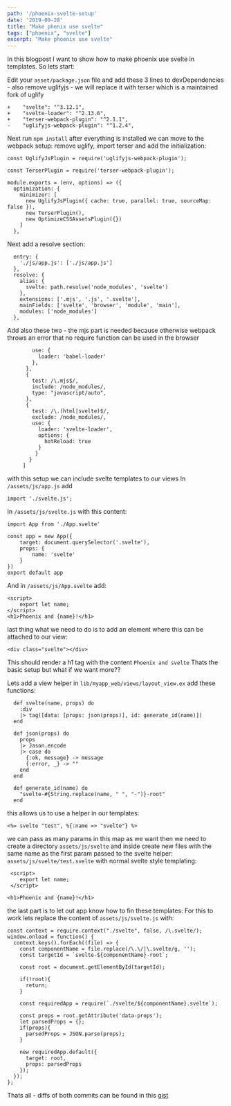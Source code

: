 ```yaml
---
path: '/phoenix-svelte-setup'
date: '2019-09-28'
title: "Make phenix use svelte"
tags: ["phoenix", "svelte"]
excerpt: "Make phoenix use svelte"
---
```

In this blogpost I want to show how to make phoenix use svelte in templates.
So lets start:

Edit your `asset/package.json` file and add these 3 lines to devDependencies - also remove uglifyjs - we will replace it with terser which is a maintained fork of uglify
```
+    "svelte": "^3.12.1",
+    "svelte-loader": "^2.13.6",
+    "terser-webpack-plugin": "^2.1.1",
-    "uglifyjs-webpack-plugin": "^1.2.4",
```
Next run `npm install`
after everything is installed we can move to the webpack setup:
remove uglify, import terser and add the initialization:
```
const UglifyJsPlugin = require('uglifyjs-webpack-plugin');
```
```
const TerserPlugin = require('terser-webpack-plugin');

module.exports = (env, options) => ({
  optimization: {
    minimizer: [
      new UglifyJsPlugin({ cache: true, parallel: true, sourceMap: false }),
      new TerserPlugin(),
      new OptimizeCSSAssetsPlugin({})
    ]
  },
```
Next add a resolve section:
```
  entry: {
    './js/app.js': ['./js/app.js']
  },
  resolve: {
    alias: {
      svelte: path.resolve('node_modules', 'svelte')
    },
    extensions: ['.mjs', '.js', '.svelte'],
    mainFields: ['svelte', 'browser', 'module', 'main'],
    modules: ['node_modules']
  },
```
Add also these two  - the mjs part is needed because otherwise webpack throws an error that no require function can be used in the browser
```
        use: {
          loader: 'babel-loader'
        },
      },
      {
        test: /\.mjs$/,
        include: /node_modules/,
        type: "javascript/auto",
      },
      {
        test: /\.(html|svelte)$/,
        exclude: /node_modules/,
        use: {
          loader: 'svelte-loader',
          options: {
            hotReload: true
          }
         }
       }
     ]
```
with this setup we can include svelte templates to our views
In  `/assets/js/app.js` add
```
import './svelte.js';
```
In `/assets/js/svelte.js` with this content:
```
import App from './App.svelte'

const app = new App({
	target: document.querySelector('.svelte'),
	props: {
		name: 'svelte'
	}
})
export default app
```
And in  `/assets/js/App.svelte` add:
```
<script>
	export let name;
</script>
<h1>Phoenix and {name}!</h1>
```
last thing what we need to do is to add an element where this can be attached to our view:
```
<div class="svelte"></div>
```
This should render a h1 tag with the content `Phoenix and svelte`
Thats the basic setup but what if we want more??

Lets add a view helper in `lib/myapp_web/views/layout_view.ex` add these functions:
```
  def svelte(name, props) do
    :div
    |> tag([data: [props: json(props)], id: generate_id(name)])
  end

  def json(props) do
    props
    |> Jason.encode
    |> case do
      {:ok, message} -> message
      {:error, _} -> ""
    end
  end

  def generate_id(name) do
    "svelte-#{String.replace(name, " ", "-")}-root"
  end
```
this allows us to use a helper in our templates:
```
<%= svelte "test", %{:name => "svelte"} %>
```
we can pass as many params in this map as we want
then we need to create a directory `assets/js/svelte`
and inside create new files with the same name as the first param passed to the svelte helper:
`assets/js/svelte/test.svelte`
with normal svelte style templating:
```
 <script>
 	export let name;
 </script>
 
<h1>Phoenix and {name}!</h1>
```
the last part is to let out app know how to fin these templates:
For this to work lets replace the content of `assets/js/svelte.js` with:
```
const context = require.context("./svelte", false, /\.svelte/);
window.onload = function() {
  context.keys().forEach((file) => {
    const componentName = file.replace(/\.\/|\.svelte/g, '');
    const targetId = `svelte-${componentName}-root`;

    const root = document.getElementById(targetId);

    if(!root){
      return;
    }

    const requiredApp = require(`./svelte/${componentName}.svelte`);

    const props = root.getAttribute('data-props');
    let parsedProps = {};
    if(props){
      parsedProps = JSON.parse(props);
    }

    new requiredApp.default({
      target: root,
      props: parsedProps
    });
  });
};
```
Thats all - diffs of both commits can be found in this [gist](https://gist.github.com/dkuku/cf644f87e984d28f359886da5df307b3)
